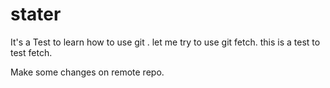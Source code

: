# stater
It's a Test to learn how to use git .
let me try to use git fetch.
this is a test to test fetch.

Make some changes on remote repo.
